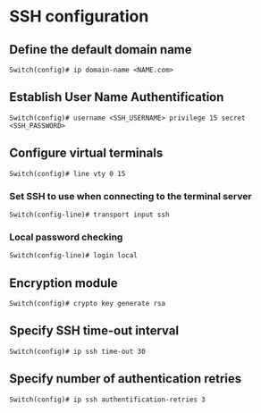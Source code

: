 # SSH configuration

## Define the default domain name

    Switch(config)# ip domain-name <NAME.com>

## Establish User Name Authentification

    Switch(config)# username <SSH_USERNAME> privilege 15 secret <SSH_PASSWORD>

## Configure virtual terminals

    Switch(config)# line vty 0 15

### Set SSH to use when connecting to the terminal server

    Switch(config-line)# transport input ssh

### Local password checking

    Switch(config-line)# login local

## Encryption module

    Switch(config)# crypto key generate rsa

## Specify SSH time-out interval

    Switch(config)# ip ssh time-out 30

## Specify number of authentication retries

    Switch(config)# ip ssh authentification-retries 3
